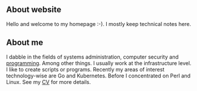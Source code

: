 ## About website

Hello and welcome to my homepage :-). I mostly keep technical notes here.

## About me

I dabble in the fields of systems administration, computer security and [programming](https://github.com/jreisinger). Among other things. I usually work at the infrastructure level.  I like to create scripts or programs. Recently my areas of interest technology-wise are Go and Kubernetes. Before I concentrated on Perl and Linux. See my [CV](cv) for more details.

